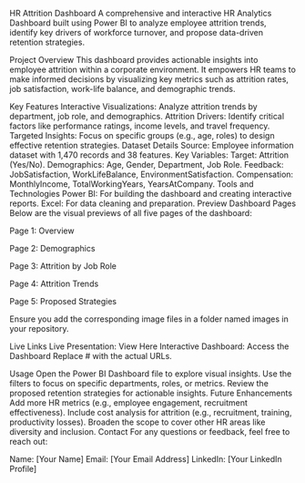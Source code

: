 HR Attrition Dashboard
A comprehensive and interactive HR Analytics Dashboard built using Power BI to analyze employee attrition trends, identify key drivers of workforce turnover, and propose data-driven retention strategies.

Project Overview
This dashboard provides actionable insights into employee attrition within a corporate environment. It empowers HR teams to make informed decisions by visualizing key metrics such as attrition rates, job satisfaction, work-life balance, and demographic trends.

Key Features
Interactive Visualizations: Analyze attrition trends by department, job role, and demographics.
Attrition Drivers: Identify critical factors like performance ratings, income levels, and travel frequency.
Targeted Insights: Focus on specific groups (e.g., age, roles) to design effective retention strategies.
Dataset Details
Source: Employee information dataset with 1,470 records and 38 features.
Key Variables:
Target: Attrition (Yes/No).
Demographics: Age, Gender, Department, Job Role.
Feedback: JobSatisfaction, WorkLifeBalance, EnvironmentSatisfaction.
Compensation: MonthlyIncome, TotalWorkingYears, YearsAtCompany.
Tools and Technologies
Power BI: For building the dashboard and creating interactive reports.
Excel: For data cleaning and preparation.
Preview
Dashboard Pages
Below are the visual previews of all five pages of the dashboard:

Page 1: Overview

Page 2: Demographics

Page 3: Attrition by Job Role

Page 4: Attrition Trends

Page 5: Proposed Strategies

Ensure you add the corresponding image files in a folder named images in your repository.

Live Links
Live Presentation: View Here
Interactive Dashboard: Access the Dashboard
Replace # with the actual URLs.

Usage
Open the Power BI Dashboard file to explore visual insights.
Use the filters to focus on specific departments, roles, or metrics.
Review the proposed retention strategies for actionable insights.
Future Enhancements
Add more HR metrics (e.g., employee engagement, recruitment effectiveness).
Include cost analysis for attrition (e.g., recruitment, training, productivity losses).
Broaden the scope to cover other HR areas like diversity and inclusion.
Contact
For any questions or feedback, feel free to reach out:

Name: [Your Name]
Email: [Your Email Address]
LinkedIn: [Your LinkedIn Profile]
